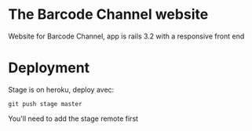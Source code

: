 # The Barcode Channel website
Website for Barcode Channel, app is rails 3.2 with a responsive front end

# Deployment
Stage is on heroku, deploy avec:
     
    git push stage master

You'll need to add the stage remote first
